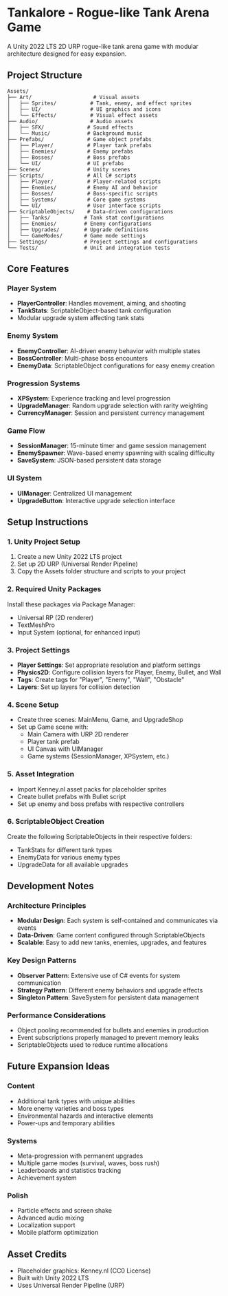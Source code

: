 # Tankalore - Rogue-like Tank Arena Game

A Unity 2022 LTS 2D URP rogue-like tank arena game with modular architecture designed for easy expansion.

## Project Structure

```
Assets/
├── Art/                    # Visual assets
│   ├── Sprites/           # Tank, enemy, and effect sprites
│   ├── UI/                # UI graphics and icons
│   └── Effects/           # Visual effect assets
├── Audio/                 # Audio assets
│   ├── SFX/              # Sound effects
│   └── Music/            # Background music
├── Prefabs/              # Game object prefabs
│   ├── Player/           # Player tank prefabs
│   ├── Enemies/          # Enemy prefabs
│   ├── Bosses/           # Boss prefabs
│   └── UI/               # UI prefabs
├── Scenes/               # Unity scenes
├── Scripts/              # All C# scripts
│   ├── Player/           # Player-related scripts
│   ├── Enemies/          # Enemy AI and behavior
│   ├── Bosses/           # Boss-specific scripts
│   ├── Systems/          # Core game systems
│   └── UI/               # User interface scripts
├── ScriptableObjects/    # Data-driven configurations
│   ├── Tanks/           # Tank stat configurations
│   ├── Enemies/         # Enemy configurations
│   ├── Upgrades/        # Upgrade definitions
│   └── GameModes/       # Game mode settings
├── Settings/            # Project settings and configurations
└── Tests/               # Unit and integration tests
```

## Core Features

### Player System
- **PlayerController**: Handles movement, aiming, and shooting
- **TankStats**: ScriptableObject-based tank configuration
- Modular upgrade system affecting tank stats

### Enemy System
- **EnemyController**: AI-driven enemy behavior with multiple states
- **BossController**: Multi-phase boss encounters
- **EnemyData**: ScriptableObject configurations for easy enemy creation

### Progression Systems
- **XPSystem**: Experience tracking and level progression
- **UpgradeManager**: Random upgrade selection with rarity weighting
- **CurrencyManager**: Session and persistent currency management

### Game Flow
- **SessionManager**: 15-minute timer and game session management
- **EnemySpawner**: Wave-based enemy spawning with scaling difficulty
- **SaveSystem**: JSON-based persistent data storage

### UI System
- **UIManager**: Centralized UI management
- **UpgradeButton**: Interactive upgrade selection interface

## Setup Instructions

### 1. Unity Project Setup
1. Create a new Unity 2022 LTS project
2. Set up 2D URP (Universal Render Pipeline)
3. Copy the Assets folder structure and scripts to your project

### 2. Required Unity Packages
Install these packages via Package Manager:
- Universal RP (2D renderer)
- TextMeshPro
- Input System (optional, for enhanced input)

### 3. Project Settings
- **Player Settings**: Set appropriate resolution and platform settings
- **Physics2D**: Configure collision layers for Player, Enemy, Bullet, and Wall
- **Tags**: Create tags for "Player", "Enemy", "Wall", "Obstacle"
- **Layers**: Set up layers for collision detection

### 4. Scene Setup
- Create three scenes: MainMenu, Game, and UpgradeShop
- Set up Game scene with:
  - Main Camera with URP 2D renderer
  - Player tank prefab
  - UI Canvas with UIManager
  - Game systems (SessionManager, XPSystem, etc.)

### 5. Asset Integration
- Import Kenney.nl asset packs for placeholder sprites
- Create bullet prefabs with Bullet script
- Set up enemy and boss prefabs with respective controllers

### 6. ScriptableObject Creation
Create the following ScriptableObjects in their respective folders:
- TankStats for different tank types
- EnemyData for various enemy types
- UpgradeData for all available upgrades

## Development Notes

### Architecture Principles
- **Modular Design**: Each system is self-contained and communicates via events
- **Data-Driven**: Game content configured through ScriptableObjects
- **Scalable**: Easy to add new tanks, enemies, upgrades, and features

### Key Design Patterns
- **Observer Pattern**: Extensive use of C# events for system communication
- **Strategy Pattern**: Different enemy behaviors and upgrade effects
- **Singleton Pattern**: SaveSystem for persistent data management

### Performance Considerations
- Object pooling recommended for bullets and enemies in production
- Event subscriptions properly managed to prevent memory leaks
- ScriptableObjects used to reduce runtime allocations

## Future Expansion Ideas

### Content
- Additional tank types with unique abilities
- More enemy varieties and boss types
- Environmental hazards and interactive elements
- Power-ups and temporary abilities

### Systems
- Meta-progression with permanent upgrades
- Multiple game modes (survival, waves, boss rush)
- Leaderboards and statistics tracking
- Achievement system

### Polish
- Particle effects and screen shake
- Advanced audio mixing
- Localization support
- Mobile platform optimization

## Asset Credits
- Placeholder graphics: Kenney.nl (CC0 License)
- Built with Unity 2022 LTS
- Uses Universal Render Pipeline (URP)

